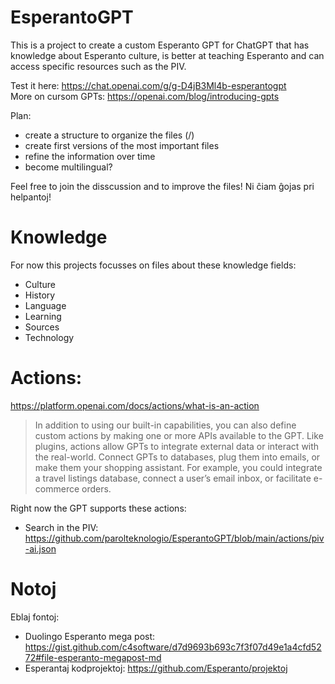 # EsperantoGPT
This is a project to create a custom Esperanto GPT for ChatGPT that has knowledge about Esperanto culture, is better at teaching Esperanto and can access specific resources such as the PIV.

Test it here: https://chat.openai.com/g/g-D4jB3Ml4b-esperantogpt  
More on cursom GPTs: https://openai.com/blog/introducing-gpts

Plan:
* create a structure to organize the files (/)
* create first versions of the most important files
* refine the information over time
* become multilingual?

Feel free to join the disscussion and to improve the files! Ni ĉiam ĝojas pri helpantoj!

# Knowledge
For now this projects focusses on files about these knowledge fields:

* Culture
* History
* Language
* Learning
* Sources
* Technology

# Actions:
https://platform.openai.com/docs/actions/what-is-an-action

> In addition to using our built-in capabilities, you can also define custom actions by making one or more APIs available to the GPT. Like plugins, actions allow GPTs to integrate external data or interact with the real-world. Connect GPTs to databases, plug them into emails, or make them your shopping assistant. For example, you could integrate a travel listings database, connect a user’s email inbox, or facilitate e-commerce orders.

Right now the GPT supports these actions:
* Search in the PIV: https://github.com/parolteknologio/EsperantoGPT/blob/main/actions/piv-ai.json


# Notoj
Eblaj fontoj:
* Duolingo Esperanto mega post: https://gist.github.com/c4software/d7d9693b693c7f3f07d49e1a4cfd5272#file-esperanto-megapost-md
* Esperantaj kodprojektoj: https://github.com/Esperanto/projektoj
